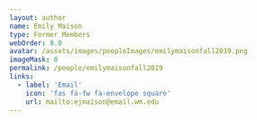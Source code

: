 ```yaml
---
layout: author
name: Emily Maison
type: Former Members
webOrder: 8.0
avatar: /assets/images/peopleImages/emilymaisonfall2019.png
imageMask: 0
permalink: /people/emilymaisonfall2019
links:
  - label: 'Email'
    icon: 'fas fa-fw fa-envelope square'
    url: mailto:ejmaison@email.wm.edu
---
```


